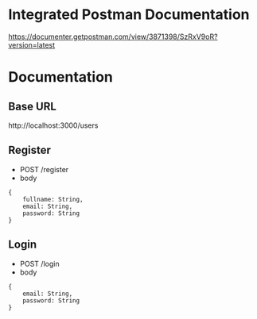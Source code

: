 # Integrated Postman Documentation

https://documenter.getpostman.com/view/3871398/SzRxV9oR?version=latest

# Documentation

## Base URL

http://localhost:3000/users

## Register

- POST /register
- body

```
{
    fullname: String,
    email: String,
    password: String
}
```

## Login

- POST /login
- body

```
{
    email: String,
    password: String
}
```
